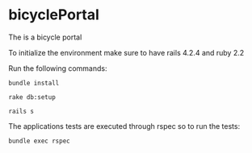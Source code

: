 # bicyclePortal
The is a bicycle portal 

To initialize the environment make sure to have rails 4.2.4 and ruby 2.2

Run the following commands:

    bundle install

    rake db:setup
    
    rails s

The applications tests are executed through rspec so to run the tests:

    bundle exec rspec



